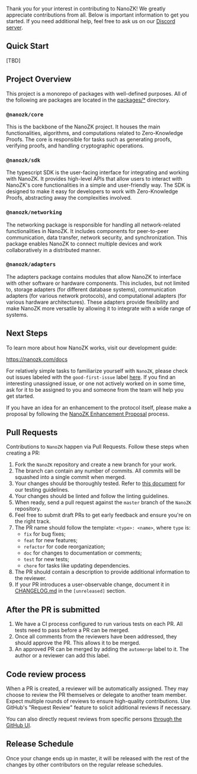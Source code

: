 Thank you for your interest in contributing to NanoZK! We greatly appreciate contributions from all. Below is important information to get you started. If you need additional help, feel free to ask us on our [Discord server](https://discord.com/invite/nanozk).

## Quick Start

[TBD]

## Project Overview

This project is a monorepo of packages with well-defined purposes. All of the following are packages are located in the [packages/\*](https://github.com/hyperspaceinc/nanozk/blob/master/packages) directory.

### `@nanozk/core`

This is the backbone of the NanoZK project. It houses the main functionalities, algorithms, and computations related to Zero-Knowledge Proofs. The core is responsible for tasks such as generating proofs, verifying proofs, and handling cryptographic operations.

### `@nanozk/sdk`

The typescript SDK is the user-facing interface for integrating and working with NanoZK. It provides high-level APIs that allow users to interact with NanoZK's core functionalities in a simple and user-friendly way. The SDK is designed to make it easy for developers to work with Zero-Knowledge Proofs, abstracting away the complexities involved.

### `@nanozk/networking`

The networking package is responsible for handling all network-related functionalities in NanoZK. It includes components for peer-to-peer communication, data transfer, network security, and synchronization. This package enables NanoZK to connect multiple devices and work collaboratively in a distributed manner.

### `@nanozk/adapters`

The adapters package contains modules that allow NanoZK to interface with other software or hardware components. This includes, but not limited to, storage adapters (for different database systems), communication adapters (for various network protocols), and computational adapters (for various hardware architectures). These adapters provide flexibility and make NanoZK more versatile by allowing it to integrate with a wide range of systems.

## Next Steps

To learn more about how NanoZK works, visit our development guide:

https://nanozk.com/docs

For relatively simple tasks to familiarize yourself with `NanoZK`, please check out issues labeled with the `good-first-issue` label [here](https://github.com/hyperspaceinc/nanozk/labels/good-first-issue). If you find an interesting unassigned issue, or one not actively worked on in some time, ask for it to be assigned to you and someone from the team will help you get started.

If you have an idea for an enhancement to the protocol itself, please make a proposal by following the [NanoZK Enhancement Proposal](https://github.com/hyperspaceinc/nanozk/blob/master/neps/nep-001.md) process.

## Pull Requests

Contributions to `NanoZK` happen via Pull Requests. Follow these steps when creating a PR:

1. Fork the `NanoZK` repository and create a new branch for your work.
2. The branch can contain any number of commits. All commits will be squashed into a single commit when merged.
3. Your changes should be thoroughly tested. Refer to [this document](https://github.com/hyperspaceinc/nanozk/blob/master/docs/testing/README.md) for our testing guidelines.
4. Your changes should be linted and follow the linting guidelines.
5. When ready, send a pull request against the `master` branch of the `NanoZK` repository.
6. Feel free to submit draft PRs to get early feedback and ensure you're on the right track.
7. The PR name should follow the template: `<type>: <name>`, where `type` is:
   - `fix` for bug fixes;
   - `feat` for new features;
   - `refactor` for code reorganization;
   - `doc` for changes to documentation or comments;
   - `test` for new tests;
   - `chore` for tasks like updating dependencies.
8. The PR should contain a description to provide additional information to the reviewer.
9. If your PR introduces a user-observable change, document it in [CHANGELOG.md](CHANGELOG.md) in the `[unreleased]` section.

## After the PR is submitted

1. We have a CI process configured to run various tests on each PR. All tests need to pass before a PR can be merged.
2. Once all comments from the reviewers have been addressed, they should approve the PR. This allows it to be merged.
3. An approved PR can be merged by adding the `automerge` label to it. The author or a reviewer can add this label.

## Code review process

When a PR is created, a reviewer will be automatically assigned. They may choose to review the PR themselves or delegate to another team member. Expect multiple rounds of reviews to ensure high-quality contributions. Use GitHub's "Request Review" feature to solicit additional reviews if necessary.

You can also directly request reviews from specific persons [through the GitHub UI](https://docs.github.com/en/github/collaborating-with-pull-requests/proposing-changes-to-your-work-with-pull-requests/requesting-a-pull-request-review).

## Release Schedule

Once your change ends up in master, it will be released with the rest of the changes by other contributors on the regular release schedules.
